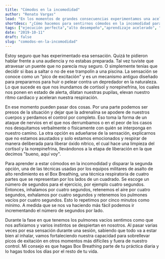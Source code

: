 ```yaml
---
title: "Cómodos en la incomodidad"
author: "Renato Vargas"
lead: "En los momentos de grandes consecuencias experimentamos una aceleración de nuestro ritmo cardiaco y una alta estimulación de los sentidos. Esos estados propician los momentos de ejecución perfecta. ¿Cómo hacemos para sentirnos cómodos en la incomodidad para dar el máximo?"
shortdesc: "¿Cómo hacemos para sentirnos cómodos en la incomodidad para dar el máximo?"
tags: ["ejecución perfecta","alto desempeño","aprendizaje acelerado", "grandes consecuencias", "disparadores de ejecución perfecta", "hábitos", "box breathing"]
date: "2019-10-11"
draft: false
slug: "comodos-en-la-incomodidad"
---
```


Estoy seguro que has experimentado esa sensación. Quizá te pidieron hablar frente a una audiencia y no estabas preparada. Tal vez tuviste que atravesar un puente que no parecía muy seguro. O simplemente tenías que decidir si ibas a saltar o no de ese trampolín a una piscina. La sensación se conoce como un "pico de excitación" y es un mecanismo antiguo diseñado para prepararnos para huir o pelear contra un depredador en la naturaleza. Lo que sucede es que nos inundamos de cortisol y norepinefrina, los cuales nos ponen en estado de alerta, dilatan nuestras pupilas, elevan nuestro ritmo cardiaco y aceleran nuestra respiración. 

En ese momento pueden pasar dos cosas. Por una parte podemos ser presos de la situación y dejar que la adrenalina se apodere de nuestros cuerpos y perdamos el control por completo. Eso toma la forma de un ataque de nervios en el que nos derrumbamos o en el peor de los casos nos desquitamos verbalmente o físicamente con quién se interponga en nuestro camino. La otra opción es adueñarse de la sensación, explicarnos que no estamos asustados y solo estamos emocionados y respirar de manera deliberada para liberar óxido nítrico, el cual hace una limpieza del cortisol y la norepinefrina, llevándonos a la etapa de liberación en la que decimos "bueno, aquí voy".

Para aprender a estar cómodos en la incomodidad y disparar la segunda opción, una de las técnicas usadas por los equipos militares de asalto de alto rendimiento es el Box Breathing, una técnica respiratoria de cuatro partes que se representan por los lados de un cuadrado. Se escoge un número de segundos para el ejercicio, por ejemplo cuatro segundos. Entonces, inhalamos por cuatro segundos, retenemos el aire por cuatro segundos, exhalamos por cuatro segundos y retenemos los pulmones vacíos por cuatro segundos. Esto lo repetimos por cinco minutos como mínimo. A medida que se nos va haciendo más fácil podemos ir incrementando el número de segundos por lado.

Durante la fase en que tenemos los pulmones vacíos sentimos como que nos asfixiamos y varios instintos se despiertan en nosotros. Al pasar varias veces por esa sensación durante una sesión, sabiendo que todo va a estar bien al inhalar, vamos fortaleciendo nuestra capacidad para sobrellevar picos de exitación en otros momentos más difíciles y fuera de nuestro control. Mi consejo es que hagas Box Breathing parte de tu práctica diaria y lo hagas todos los días por el resto de tu vida. 

